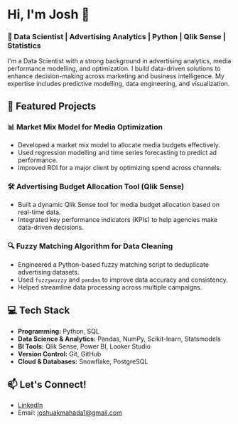 

# Hi, I'm Josh 👋

### 🚀 Data Scientist | Advertising Analytics | Python | Qlik Sense | Statistics

I'm a Data Scientist with a strong background in advertising analytics, media performance modelling, and optimization. I build data-driven solutions to enhance decision-making across marketing and business intelligence. My expertise includes predictive modelling, data engineering, and visualization.

## 📂 Featured Projects

### 📊 Market Mix Model for Media Optimization
- Developed a market mix model to allocate media budgets effectively.
- Used regression modelling and time series forecasting to predict ad performance.
- Improved ROI for a major client by optimizing spend across channels.

### 🛠️ Advertising Budget Allocation Tool (Qlik Sense)
- Built a dynamic Qlik Sense tool for media budget allocation based on real-time data.
- Integrated key performance indicators (KPIs) to help agencies make data-driven decisions.

### 🔍 Fuzzy Matching Algorithm for Data Cleaning
- Engineered a Python-based fuzzy matching script to deduplicate advertising datasets.
- Used `fuzzywuzzy` and `pandas` to improve data accuracy and consistency.
- Helped streamline data processing across multiple campaigns.

## 💻 Tech Stack
- **Programming:** Python, SQL
- **Data Science & Analytics:** Pandas, NumPy, Scikit-learn, Statsmodels
- **BI Tools:** Qlik Sense, Power BI, Looker Studio
- **Version Control:** Git, GitHub
- **Cloud & Databases:** Snowflake, PostgreSQL

## 📫 Let's Connect!
- [LinkedIn](https://www.linkedin.com/in/joshua-mahada/)
- Email: joshuakmahada1@gmail.com

